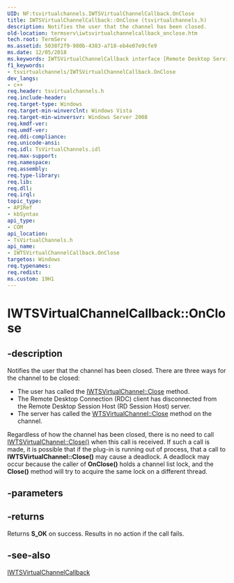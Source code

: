 ```yaml
---
UID: NF:tsvirtualchannels.IWTSVirtualChannelCallback.OnClose
title: IWTSVirtualChannelCallback::OnClose (tsvirtualchannels.h)
description: Notifies the user that the channel has been closed.
old-location: termserv\iwtsvirtualchannelcallback_onclose.htm
tech.root: TermServ
ms.assetid: 5038f2f9-980b-4383-a718-eb4e07e9cfe9
ms.date: 12/05/2018
ms.keywords: IWTSVirtualChannelCallback interface [Remote Desktop Services],OnClose method, IWTSVirtualChannelCallback.OnClose, IWTSVirtualChannelCallback::OnClose, OnClose, OnClose method [Remote Desktop Services], OnClose method [Remote Desktop Services],IWTSVirtualChannelCallback interface, termserv.iwtsvirtualchannelcallback_onclose, tsvirtualchannels/IWTSVirtualChannelCallback::OnClose
f1_keywords:
- tsvirtualchannels/IWTSVirtualChannelCallback.OnClose
dev_langs:
- c++
req.header: tsvirtualchannels.h
req.include-header: 
req.target-type: Windows
req.target-min-winverclnt: Windows Vista
req.target-min-winversvr: Windows Server 2008
req.kmdf-ver: 
req.umdf-ver: 
req.ddi-compliance: 
req.unicode-ansi: 
req.idl: TsVirtualChannels.idl
req.max-support: 
req.namespace: 
req.assembly: 
req.type-library: 
req.lib: 
req.dll: 
req.irql: 
topic_type:
- APIRef
- kbSyntax
api_type:
- COM
api_location:
- TsVirtualChannels.h
api_name:
- IWTSVirtualChannelCallback.OnClose
targetos: Windows
req.typenames: 
req.redist: 
ms.custom: 19H1
---
```


# IWTSVirtualChannelCallback::OnClose


## -description


Notifies the user that the channel has been closed. There are three ways for the channel to 
    be closed:
<ul>
<li>The user has called the 
     <a href="https://docs.microsoft.com/windows/desktop/api/tsvirtualchannels/nf-tsvirtualchannels-iwtsvirtualchannel-close">IWTSVirtualChannel::Close</a> method.</li>
<li>The Remote Desktop Connection (RDC) client has disconnected from the Remote Desktop Session Host (RD Session Host) 
     server.</li>
<li>The server has called the 
     <a href="https://docs.microsoft.com/windows/desktop/api/wtsapi32/nf-wtsapi32-wtsvirtualchannelclose">WTSVirtualChannel::Close</a> method on the 
     channel.</li>
</ul>Regardless of how the channel has been closed, there is no need to call 
    <a href="https://docs.microsoft.com/windows/desktop/api/tsvirtualchannels/nf-tsvirtualchannels-iwtsvirtualchannel-close">IWTSVirtualChannel::Close()</a> when this call 
    is received. If such a call is made, it is possible that if the plug-in is running out of process, that a call to 
    <b>IWTSVirtualChannel::Close()</b> may cause a 
    deadlock. A deadlock may occur because the caller of 
    <b>OnClose()</b> holds a channel list 
    lock, and the <b>Close()</b> method will try to 
    acquire the same lock on a different thread.


## -parameters






## -returns



Returns <b>S_OK</b> on success. Results in no action if the call fails.




## -see-also




<a href="https://docs.microsoft.com/windows/desktop/api/tsvirtualchannels/nn-tsvirtualchannels-iwtsvirtualchannelcallback">IWTSVirtualChannelCallback</a>
 

 


